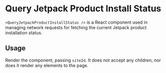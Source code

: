 Query Jetpack Product Install Status
================

`<QueryJetpackProductInstallStatus />` is a React component used in managing network requests for fetching the current Jetpack product installation status.

## Usage

Render the component, passing `siteId`. It does not accept any children, nor does it render any elements to the page.
